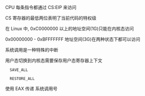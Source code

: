 CPU 每条指令都通过 CS:EIP 来访问

CS 寄存器的最低两位表明了当前代码的特权级

在 Linux 中, 0xC0000000 以上的地址空间(1G)只能在内核态访问

0x00000000 - 0xBFFFFFFF 地址空间(3G)在两种状态下都可以访问

系统调用是一种特殊的中断

用户态切换到内核态需要保存用户态寄存器上下文

```
  SAVE_ALL

  RESTORE_ALL
```

使用 EAX 传递 系统调用号
